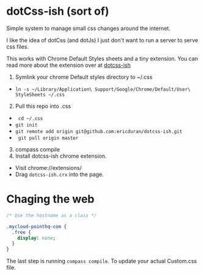# dotCss-ish (sort of)

Simple system to manage small css changes around the internet.

I like the idea of dotCss (and dotJs) I just don't want to run
a server to serve css files.

This works with Chrome Default Styles sheets and a tiny extension.
You can read more about the extension over at [dotcss-ish](https://github.com/ericduran/dotcss-ish/tree/master/ext)

1. Symlink your chrome Default styles directory to ~/.css
  * ```ln -s ~/Library/Application\ Support/Google/Chrome/Default/User\ StyleSheets ~/.css```
2. Pull this repo into .css
  * ``` cd ~/.css```
  * ``` git init ```
  * ``` git remote add origin git@github.com:ericduran/dotcss-ish.git ```
  * ``` git pull origin master```

3. compass compile
4. Install dotcss-ish chrome extension.
  * Visit chrome://extensions/
  * Drag ```dotcss-ish.crx``` into the page.


# Chaging the web

```sass
/* Use the hostname as a class */

.mycloud-pointhq-com {
  .free {
    display: none;
  }
}

```

The last step is running ```compass compile```. To update your actual Custom.css file.
